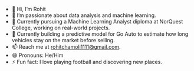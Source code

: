 
- 👋 Hi, I’m Rohit
- 👀 I’m passionate about data analysis and machine learning.  
- 🌱 Currently pursuing a Machine Learning Analyst diploma at NorQuest College, working on real-world projects.  
- 💞️ Currently building a predictive model for Go Auto to estimate how long vehicles stay on the market before selling.
- 📫 Reach me at rohitchamoli1111@gmail.com.  
- 😄 Pronouns: He/Him
- ⚡ Fun fact: I love playing football and discovering new places.
